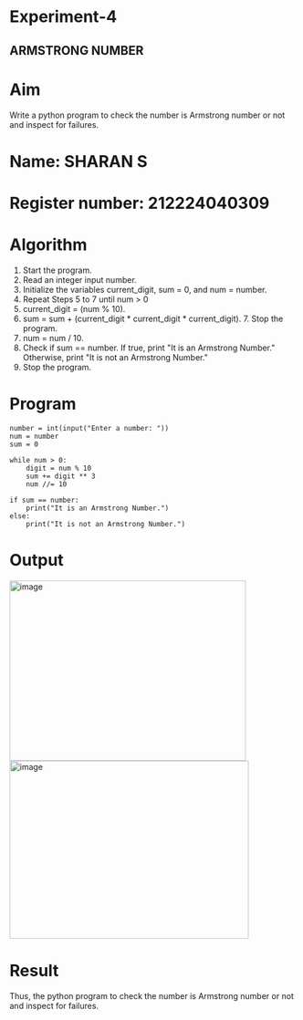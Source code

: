 # Experiment-4
## ARMSTRONG NUMBER 
# Aim
Write a python program to check the number is Armstrong number or not and inspect for failures. 
# Name: SHARAN S
# Register number: 212224040309
# Algorithm
1.	Start the program.
2. Read an integer input number.
3. Initialize the variables current_digit, sum = 0, and num = number.
4. Repeat Steps 5 to 7 until num > 0
5. current_digit = (num % 10).
6. sum = sum + (current_digit * current_digit * current_digit). 7. Stop the program.
7. num = num / 10.
8. Check if sum == number. If true, print "It is an Armstrong Number." Otherwise, print "It is not an Armstrong Number."
9. Stop the program. 

# Program

```
number = int(input("Enter a number: "))
num = number
sum = 0

while num > 0:
    digit = num % 10
    sum += digit ** 3
    num //= 10

if sum == number:
    print("It is an Armstrong Number.")
else:
    print("It is not an Armstrong Number.")

```
# Output
<img width="414" height="316" alt="image" src="https://github.com/user-attachments/assets/668c77cd-a457-4a54-81cd-e717c94ff8c3" />
<img width="419" height="312" alt="image" src="https://github.com/user-attachments/assets/1b347a32-6b78-4e74-a084-86b426414f8c" />


# Result
Thus, the python program to check the number is Armstrong number or not and inspect for failures.

